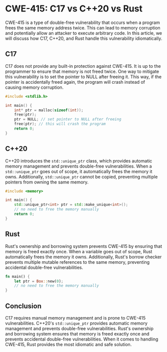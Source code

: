# CWE-415: C17 vs C++20 vs Rust

CWE-415 is a type of double-free vulnerability that occurs when a program frees the same memory 
address twice. This can lead to memory corruption and potentially allow an attacker to execute 
arbitrary code. In this article, we will discuss how C17, C++20, and Rust handle this vulnerability 
idiomatically.

## C17

C17 does not provide any built-in protection against CWE-415. It is up to the programmer to ensure 
that memory is not freed twice. One way to mitigate this vulnerability is to set the pointer to 
NULL after freeing it. This way, if the pointer is accidentally freed again, the program will crash 
instead of causing memory corruption.

```c
#include <stdlib.h>

int main() {
    int* ptr = malloc(sizeof(int));
    free(ptr);
    ptr = NULL; // set pointer to NULL after freeing
    free(ptr); // this will crash the program
    return 0;
}
```

## C++20

C++20 introduces the `std::unique_ptr` class, which provides automatic memory management and 
prevents double-free vulnerabilities. When a `std::unique_ptr` goes out of scope, it automatically 
frees the memory it owns. Additionally, `std::unique_ptr` cannot be copied, preventing multiple 
pointers from owning the same memory.

```c++
#include <memory>

int main() {
    std::unique_ptr<int> ptr = std::make_unique<int>();
    // no need to free the memory manually
    return 0;
}
```

## Rust

Rust's ownership and borrowing system prevents CWE-415 by ensuring that memory is freed exactly 
once. When a variable goes out of scope, Rust automatically frees the memory it owns. Additionally, 
Rust's borrow checker prevents multiple mutable references to the same memory, preventing 
accidental double-free vulnerabilities.

```rust
fn main() {
    let ptr = Box::new(0);
    // no need to free the memory manually
}
```

## Conclusion

C17 requires manual memory management and is prone to CWE-415 vulnerabilities. C++20's 
`std::unique_ptr` provides automatic memory management and prevents double-free vulnerabilities. 
Rust's ownership and borrowing system ensures that memory is freed exactly once and prevents 
accidental double-free vulnerabilities. When it comes to handling CWE-415, Rust provides the most 
idiomatic and safe solution.
